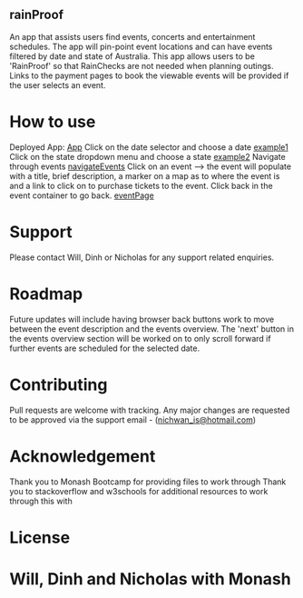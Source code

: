 ## rainProof
An app that assists users find events, concerts and entertainment schedules. 
The app will pin-point event locations and can have events filtered by date and state of Australia.
This app allows users to be 'RainProof' so that RainChecks are not needed when planning outings.
Links to the payment pages to book the viewable events will be provided if the user selects an event.

# How to use
Deployed App: [App](.\assets\files\deployedApp.jpg)
Click on the date selector and choose a date [example1](.\assets\files\datePicker.jpg)
Click on the state dropdown menu and choose a state [example2](.\assets\files\statePicker.jpg)
Navigate through events [navigateEvents](.\assets\files\pageFunctions.jpg)
Click on an event
--> the event will populate with a title, brief description, a marker on a map as to where the event is and a link to click on to purchase tickets to the event.
Click back in the event container to go back. [eventPage](.\assets\files\insideEvent.jpg)

# Support
Please contact Will, Dinh or Nicholas for any support related enquiries.

# Roadmap
Future updates will include having browser back buttons work to move between the event description and the events overview.
The 'next' button in the events overview section will be worked on to only scroll forward if further events are scheduled for the selected date.

# Contributing
Pull requests are welcome with tracking. Any major changes are requested to be approved via the support email - (nichwan_is@hotmail.com)

# Acknowledgement
Thank you to Monash Bootcamp for providing files to work through
Thank you to stackoverflow and w3schools for additional resources to work through this with

# License
Will, Dinh and Nicholas with Monash
=======
